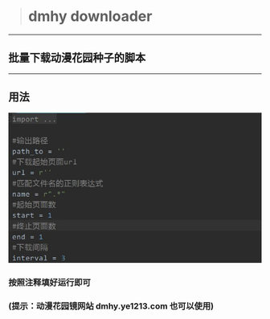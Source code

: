 > #  dmhy downloader

---

## 批量下载动漫花园种子的脚本

---

## 用法

![screenshot1](https://github.com/MasouShizuka/dmhy-downloader/blob/master/screenshot/screenshot%2001.jpg)

### 按照注释填好运行即可

### (提示：动漫花园镜网站 dmhy.ye1213.com 也可以使用)
